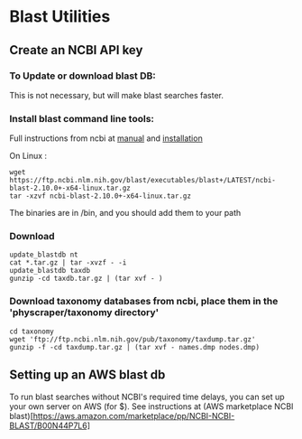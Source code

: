 # Blast Utilities
## Create an NCBI API key



### To Update or download blast DB:
This is not necessary, but will make blast searches faster.


### Install blast command line tools:
Full instructions from ncbi at [manual](https://www.ncbi.nlm.nih.gov/books/NBK279671/) and [installation](https://ftp.ncbi.nlm.nih.gov/blast/executables/blast+/)

On Linux :

    wget https://ftp.ncbi.nlm.nih.gov/blast/executables/blast+/LATEST/ncbi-blast-2.10.0+-x64-linux.tar.gz
    tar -xzvf ncbi-blast-2.10.0+-x64-linux.tar.gz 

The binaries are in /bin, and you should add them to your path


### Download 

    update_blastdb nt
    cat *.tar.gz | tar -xvzf - -i
    update_blastdb taxdb
    gunzip -cd taxdb.tar.gz | (tar xvf - )




### Download taxonomy databases from ncbi, place them in the 'physcraper/taxonomy directory'

    cd taxonomy
    wget 'ftp://ftp.ncbi.nlm.nih.gov/pub/taxonomy/taxdump.tar.gz' 
    gunzip -f -cd taxdump.tar.gz | (tar xvf - names.dmp nodes.dmp)



## Setting up an AWS blast db

To run blast searches without NCBI's required time delays, you can set up your own server on AWS (for $).
See instructions at (AWS marketplace NCBI blast)[https://aws.amazon.com/marketplace/pp/NCBI-NCBI-BLAST/B00N44P7L6]